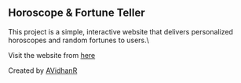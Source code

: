 ## Horoscope & Fortune Teller
This project is a simple, interactive website that delivers personalized horoscopes and random fortunes to users.\

Visit the website from [here](https://avidhanr.github.io/Horoscope/)

Created by [AVidhanR](https://linkedin.com/in/AVidhanR)
